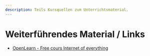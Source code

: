 ```yaml
---
description: Teils Kursquellen zum Unterrichtsmaterial.
---
```


# Weiterführendes Material / Links

* [OpenLearn - Free cours Internet of everything](https://www.open.edu/openlearn/science-maths-technology/internet-everything/content-section-overview?active-tab=description-tab)
